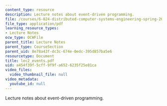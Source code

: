 ```yaml
---
content_type: resource
description: Lecture notes about event-driven programming.
file: /courses/6-824-distributed-computer-systems-engineering-spring-2006/a454f39f5cff9f9fa6526235f25e81ca_lec2_events.pdf
file_type: application/pdf
learning_resource_types:
- Lecture Notes
ocw_type: OCWFile
parent_title: Lecture Notes
parent_type: CourseSection
parent_uid: 8e78a43f-dc3c-674e-0edc-395d857ba5e6
resourcetype: Document
title: lec2_events.pdf
uid: a454f39f-5cff-9f9f-a652-6235f25e81ca
video_files:
  video_thumbnail_file: null
video_metadata:
  youtube_id: null
---
```

Lecture notes about event-driven programming.

